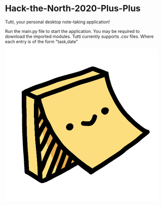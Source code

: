 # Hack-the-North-2020-Plus-Plus

Tutti, your personal desktop note-taking application!

Run the main.py file to start the application. You may be required to download the imported modules.
Tutti currently supports .csv files. Where each entry is of the form "task,date"

![alt text](https://github.com/smileyjason/Tutti/blob/main/tuttiicon.png?raw=True)
